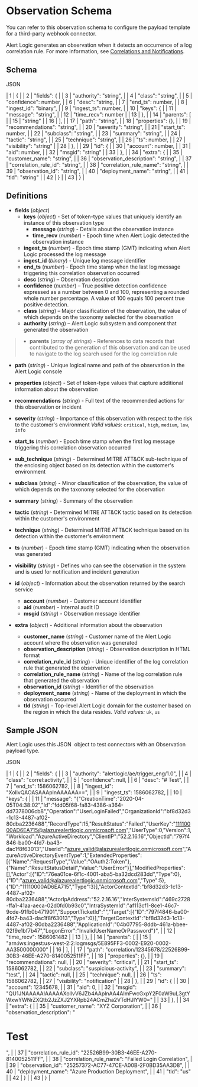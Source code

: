 # Observation Schema

You can refer to this observation schema to configure the payload template for a third-party webhook connector.

Alert Logic generates an observation when it detects an occurrence of a log correlation rule. For more information, see [Correlations and Notifications](../notifications/log-correlation.md).

## Schema

JSON

| 1 | { |
| 2 | "fields": { |
| 3 | "authority": "string", |
| 4 | "class": "string", |
| 5 | "confidence": number, |
| 6 | "desc": "string, |
| 7 | "end_ts": number, |
| 8 | "ingest_id": "binary", |
| 9 | "ingest_ts": number, |
| 10 | "keys": { |
| 11 | "message": "string", |
| 12 | "time_recv": number |
| 13 | }, |
| 14 | "parents": [ |
| 15 | "string" |
| 16 | ], |
| 17 | "path": "string", |
| 18 | "properties": {}, |
| 19 | "recommendations": "string", |
| 20 | "severity": "string", |
| 21 | "start_ts": number, |
| 22 | "subclass": "string", |
| 23 | "summary": "string", |
| 24 | "tactic": "string", |
| 25 | "technique": "string", |
| 26 | "ts": number, |
| 27 | "visibility": "string" |
| 28 | }, |
| 29 | "id": { |
| 30 | "account": number, |
| 31 | "aid": number, |
| 32 | "msgid": "string" |
| 33 | }, |
| 34 | "extra": { |
| 35 | "customer_name": "string", |
| 36 | "observation_description": "string", |
| 37 | "correlation_rule_id": "string", |
| 38 | "correlation_rule_name": "string", |
| 39 | "observation_id": "string", |
| 40 | "deployment_name": "string", |
| 41 | "tld": "string" |
| 42 | } |
| 43 | } |

## Definitions

* **fields** (*object*)
   * **keys** (*object*)  - Set of token-type values that uniquely identify an instance of this observation type
      * **message** (*string*)  - Details about the observation instance
      * **time_recv** (*number*)  - Epoch time  when Alert Logic detected the observation instance
   * **ingest_ts** (*number*) - Epoch time stamp (GMT) indicating when Alert Logic processed the log message
   * **ingest_id** (*binary*) - Unique log message identifier
   * **end_ts**	(*number*) - Epoch time stamp when the last log message triggering this correlation observation occurred
   * **desc** (*string*) – Observation description
   * **confidence** (*number*) – True positive detection confidence expressed as a number between 0 and 100, representing a rounded whole number percentage. A value of 100 equals 100 percent true positive detection.
   * **class** (*string*) – Major classification of the observation, the value of which depends on the taxonomy selected for the observation
   * **authority** (*string*) – Alert Logic subsystem and component that generated the observation

> * **parents** (*array of strings*)  - References to data records that contributed to the generation of this observation  and can be used to navigate to the log search used for the log correlation rule
* **path** (*string*)  - Unique logical name and path of the observation in the Alert Logic console
* **properties** (*object*)  - Set of token-type values that capture additional information about the observation
* **recommendations** (*string*)   - Full text of the recommended actions for this observation or incident
* **severity** (*string*)  - Importance of this observation with respect to the risk to the customer's environment
*Valid values*: `critical`, `high`, `medium`, `low`, `info`
* **start_ts** (*number*)  - Epoch time stamp when the first log message triggering this correlation observation occurred
* **sub_technique** (*string*)   - Determined MITRE ATT&amp;CK sub-technique of the enclosing object based on its detection within the customer's environment
* **subclass** (*string*)   - Minor classification of the observation, the value of which depends on the taxonomy selected for the observation
* **summary** (*string*)   -  Summary of the observation
* **tactic**   (*string*) - Determined MITRE ATT&amp;CK tactic based on its detection within the customer's environment
* **technique** (*string*) - Determined MITRE ATT&amp;CK technique based on its detection within the customer's environment
* **ts** (*number*) - Epoch time stamp (GMT) indicating when the observation was generated
* **visibility** (*string*) - Defines who can see the observation in the system and is used for notification and incident generation

* **id** (*object*) - Information about the observation returned by the search service
   * **account** (*number*) - Customer account identifier
   * **aid** (*number*) - Internal audit ID
   * **msgid** (*string*) - Observation message identifier
* **extra** (*object*) - Additional information about the observation
   * **customer_name** (*string*) - Customer name of the Alert Logic account where the observation was generated
   * **observation_description** (*string*) - Observation description in HTML format
   * **correlation_rule_id** (*string*) - Unique identifier of the log correlation rule that generated the observation
   * **correlation_rule_name** (*string*) - Name of the log correlation rule that generated the observation
   * **observation_id** (*string*) - Identifier of the observation
   * **deployment_name** (*string*) - Name of the deployment in which the observation occurred
   * **tld** (*string*) - Top-level Alert Logic domain for the customer based on the region in which the data resides.
   *Valid values:* `uk`, `us`

## Sample JSON

Alert Logic uses this JSON  object to test connectors with an Observation payload type.

JSON

| 1 | { |
| 2 | "fields": { |
| 3 | "authority": "alertlogic/ae/trigger_eng/1.0", |
| 4 | "class": "correl:activity", |
| 5 | "confidence": null, |
| 6 | "desc": "# Test", |
| 7 | "end_ts": 1586062782, |
| 8 | "ingest_id": "XollvQAOASAAAplnAAAAAA==", |
| 9 | "ingest_ts": 1586062782, |
| 10 | "keys": { |
| 11 | "message": "{\"CreationTime\":\"2020-04-05T04:38:02\",\"Id\":\"fdd05f68-fa83-4386-a364-dd7378006cb8\",\"Operation\":\"UserLoginFailed\",\"OrganizationId\":\"bf8d32d3-1c13-4487-af02-80dba2236488\",\"RecordType\":15,\"ResultStatus\":\"Failed\",\"UserKey\":\"11110000AD6EA715@alazurealertlogic.onmicrosoft.com\",\"UserType\":0,\"Version\":1,\"Workload\":\"AzureActiveDirectory\",\"ClientIP\":\"52.2.16.16\",\"ObjectId\":\"797f4846-ba00-4fd7-ba43-dac1f8f63013\",\"UserId\":\"azure_valid@alazurealertlogic.onmicrosoft.com\",\"AzureActiveDirectoryEventType\":1,\"ExtendedProperties\":[{\"Name\":\"RequestType\",\"Value\":\"OAuth2:Token\"},{\"Name\":\"ResultStatusDetail\",\"Value\":\"UserError\"}],\"ModifiedProperties\":[],\"Actor\":[{\"ID\":\"76ea01ce-6f1c-4001-aba5-ba32dcd283dd\",\"Type\":0},{\"ID\":\"azure_valid@alazurealertlogic.onmicrosoft.com\",\"Type\":5},{\"ID\":\"11110000AD6EA715\",\"Type\":3}],\"ActorContextId\":\"bf8d32d3-1c13-4487-af02-80dba2236488\",\"ActorIpAddress\":\"52.2.16.16\",\"InterSystemsId\":\"469c2728-ffa1-41aa-aeca-02d0fd0b93c0\",\"IntraSystemId\":\"af113cf1-8ce1-46c7-9cde-91fb0b471901\",\"SupportTicketId\":\"\",\"Target\":[{\"ID\":\"797f4846-ba00-4fd7-ba43-dac1f8f63013\",\"Type\":0}],\"TargetContextId\":\"bf8d32d3-1c13-4487-af02-80dba2236488\",\"ApplicationId\":\"04b07795-8ddb-461a-bbee-02f9e1bf7b47\",\"LogonError\":\"InvalidUserNameOrPassword\"}", |
| 12 | "time_recv": 1586061482 |
| 13 | }, |
| 14 | "parents": [ |
| 15 | "arn:iws:ingest:us-west-2:2:logmsgs/5E895FF3-0002-E920-0002-AA3500000000" |
| 16 | ], |
| 17 | "path": "correlation/12345678/22526B99-30B3-46EE-A270-8140052511FF", |
| 18 | "properties": {}, |
| 19 | "recommendations": null, |
| 20 | "severity": "critical", |
| 21 | "start_ts": 1586062782, |
| 22 | "subclass": "suspicious-activity", |
| 23 | "summary": "test", |
| 24 | "tactic": null, |
| 25 | "technique": null, |
| 26 | "ts": 1586062782, |
| 27 | "visibility": "notification" |
| 28 | }, |
| 29 | "id": { |
| 30 | "account": 12345678, |
| 31 | "aid": 0, |
| 32 | "msgid": "QU1JNAAAAAIAAAAAXollvV6JZb4AAplnAA4AImFwcGxpY2F0aW9uL3gtYWxwYWNrZXQtb2JzZXJ2YXRpb24ACmZha2VTdHJlYW0=" |
| 33 | }, |
| 34 | "extra": { |
| 35 | "customer_name": "XYZ Corporation", |
| 36 | "observation_description": "<h1>Test</h1>", |
| 37 | "correlation_rule_id": "22526B99-30B3-46EE-A270-8140052511FF", |
| 38 | "correlation_rule_name": "Failed Login Correlation", |
| 39 | "observation_id": "25257372-AC77-47CE-A00B-2F0BD35AA3D8", |
| 40 | "deployment_name": "Azure Production Deployment", |
| 41 | "tld": "us" |
| 42 | } |
| 43 | } |
